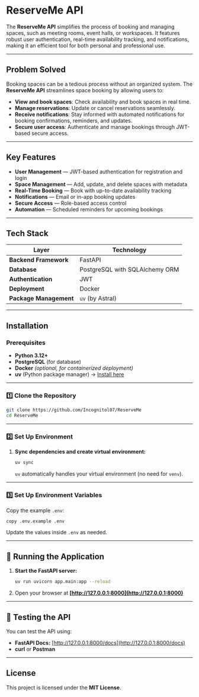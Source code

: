 # ReserveMe API

The **ReserveMe API** simplifies the process of booking and managing spaces, such as meeting rooms, event halls, or workspaces. It features robust user authentication, real-time availability tracking, and notifications, making it an efficient tool for both personal and professional use.

---

## Problem Solved

Booking spaces can be a tedious process without an organized system. The **ReserveMe API** streamlines space booking by allowing users to:

* **View and book spaces**: Check availability and book spaces in real time.
* **Manage reservations**: Update or cancel reservations seamlessly.
* **Receive notifications**: Stay informed with automated notifications for booking confirmations, reminders, and updates.
* **Secure user access**: Authenticate and manage bookings through JWT-based secure access.

---

## Key Features

* **User Management** — JWT-based authentication for registration and login
* **Space Management** — Add, update, and delete spaces with metadata
* **Real-Time Booking** — Book with up-to-date availability tracking
* **Notifications** — Email or in-app booking updates
* **Secure Access** — Role-based access control
* **Automation** — Scheduled reminders for upcoming bookings

---

## Tech Stack

| Layer                  | Technology                     |
| ---------------------- | ------------------------------ |
| **Backend Framework**  | FastAPI                        |
| **Database**           | PostgreSQL with SQLAlchemy ORM |
| **Authentication**     | JWT                            |
| **Deployment**         | Docker                         |
| **Package Management** | `uv` (by Astral)               |

---

## Installation

### Prerequisites

* **Python 3.12+**
* **PostgreSQL** (for database)
* **Docker** *(optional, for containerized deployment)*
* **uv** (Python package manager) → [Install here](https://docs.astral.sh/uv/getting-started/)

---

### 1️⃣ Clone the Repository

```bash
git clone https://github.com/Incognitol07/ReserveMe
cd ReserveMe
```

---

### 2️⃣ Set Up Environment

1. **Sync dependencies and create virtual environment:**

   ```bash
   uv sync
   ```

   `uv` automatically handles your virtual environment (no need for `venv`).

---

### 3️⃣ Set Up Environment Variables

Copy the example `.env`:

```bash
copy .env.example .env
```

Update the values inside `.env` as needed.

---

## 🚀 Running the Application

1. **Start the FastAPI server:**

   ```bash
   uv run uvicorn app.main:app --reload
   ```

2. Open your browser at **[http://127.0.0.1:8000](http://127.0.0.1:8000)**

---

## 🧪 Testing the API

You can test the API using:

* **FastAPI Docs:** [http://127.0.0.1:8000/docs](http://127.0.0.1:8000/docs)
* **curl** or **Postman**

---

## License

This project is licensed under the **MIT License**.
